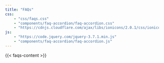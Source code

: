 ```yaml
---
title: "FAQs"
css: 
    - "css/faqs.css"
    - "components/faq-accordion/faq-accordion.css"
    - "https://cdnjs.cloudflare.com/ajax/libs/ionicons/2.0.1/css/ionicons.min.css"
js: 
    - "https://code.jquery.com/jquery-3.7.1.min.js"
    - "components/faq-accordion/faq-accordion.js"
---
```


{{< faqs-content >}}
